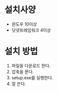 ﻿# 설치사양
 * 윈도우 10이상
 * 닷넷프레임워크 4이상

# 설치 방법
 1. 파일을 다운로드 한다.
 2. 압축을 푼다.
 3. setup.exe를 실행한다.
 4. 잘 쓴다.
